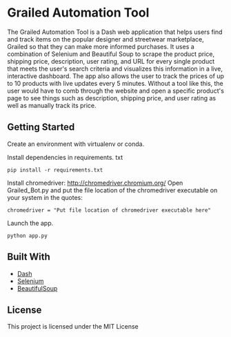 # Grailed Automation Tool

The Grailed Automation Tool is a Dash web application that helps users find and track items on the popular designer and streetwear marketplace, Grailed so that they can make more informed purchases. It uses a combination of Selenium and Beautiful Soup to scrape the product price, shipping price, description, user rating, and URL for every single product that meets the user's search criteria and visualizes this information in a live, interactive dashboard. The app also allows the user to track the prices of up to 10 products with live updates every 5 minutes. Without a tool like this, the user would have to comb through the website and open a specific product's page to see things such as description, shipping price, and user rating as well as manually track its price. 

## Getting Started

Create an environment with virtualenv or conda.

Install dependencies in requirements. txt

```
pip install -r requirements.txt
```

Install chromedriver: http://chromedriver.chromium.org/
Open Grailed_Bot.py and put the file location of the chromedriver executable on your system in the quotes:

```
chromedriver = "Put file location of chromedriver executable here"
```

Launch the app.

```
python app.py
```


## Built With

* [Dash](https://plot.ly/dash/)
* [Selenium](https://www.seleniumhq.org/)
* [BeautifulSoup](https://www.crummy.com/software/BeautifulSoup/bs4/doc/)


## License

This project is licensed under the MIT License

